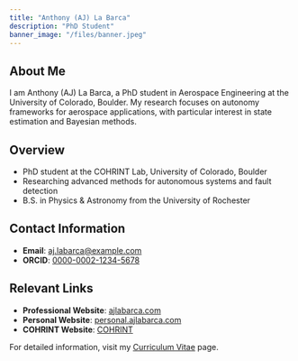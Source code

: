 ```yaml
---
title: "Anthony (AJ) La Barca"
description: "PhD Student"
banner_image: "/files/banner.jpeg"
---
```


## About Me

I am Anthony (AJ) La Barca, a PhD student in Aerospace Engineering at the University of Colorado, Boulder. My research focuses on autonomy frameworks for aerospace applications, with particular interest in state estimation and Bayesian methods.

## Overview

- PhD student at the COHRINT Lab, University of Colorado, Boulder
- Researching advanced methods for autonomous systems and fault detection
- B.S. in Physics & Astronomy from the University of Rochester

## Contact Information

- **Email**: [aj.labarca@example.com](mailto:aj.labarca@example.com)
- **ORCID**: [0000-0002-1234-5678](https://orcid.org/0000-0002-1234-5678)

## Relevant Links

- **Professional Website**: [ajlabarca.com](https://ajlabarca.com)
- **Personal Website**: [personal.ajlabarca.com](https://personal.ajlabarca.com)
- **COHRINT Website**: [COHRINT](https://cohrint.info/)

For detailed information, visit my [Curriculum Vitae](./cv) page.
